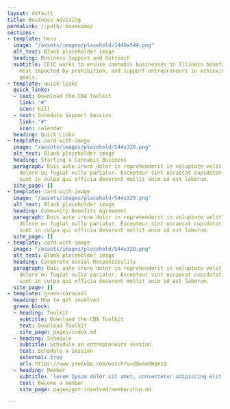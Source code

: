 ```yaml
---
layout: default
title: Business Advising
permalink: /:path/:basename/
sections:
- template: hero
  image: "/assets/images/placehold/1440x544.png"
  alt_text: Blank placeholder image
  heading: Business Support and Outreach
  subtitle: CEIC works to ensure cannabis businesses in Illinois benefit the communities
    most impacted by prohibition, and support entrepreneurs in achieving their business
    goals.
- template: quick-links
  quick_links:
  - text: Download the CBA Toolkit
    link: "#"
    icon: bill
  - text: Schedule Support Session
    link: "#"
    icon: calendar
  heading: Quick Links
- template: card-with-image
  image: "/assets/images/placehold/544x320.png"
  alt_text: Blank placeholder image
  heading: Starting a Cannabis Business
  paragraph: Duis aute irure dolor in reprehenderit in voluptate velit esse cillum
    dolore eu fugiat nulla pariatur. Excepteur sint occaecat cupidatat non proident,
    sunt in culpa qui officia deserunt mollit anim id est laborum.
  site_page: []
- template: card-with-image
  image: "/assets/images/placehold/544x320.png"
  alt_text: Blank placeholder image
  heading: Community Benefits Agreement
  paragraph: Duis aute irure dolor in reprehenderit in voluptate velit esse cillum
    dolore eu fugiat nulla pariatur. Excepteur sint occaecat cupidatat non proident,
    sunt in culpa qui officia deserunt mollit anim id est laborum.
  site_page: []
- template: card-with-image
  image: "/assets/images/placehold/544x320.png"
  alt_text: Blank placeholder image
  heading: Corporate Social Responsibility
  paragraph: Duis aute irure dolor in reprehenderit in voluptate velit esse cillum
    dolore eu fugiat nulla pariatur. Excepteur sint occaecat cupidatat non proident,
    sunt in culpa qui officia deserunt mollit anim id est laborum.
  site_page: []
- template: green-carousel
  heading: How to get involved
  green_block:
  - heading: Toolkit
    subtitle: Download the CBA Toolkit
    text: Download Toolkit
    site_page: pages/index.md
  - heading: Schedule
    subtitle: Schedule an entrepreneurs session
    text: Schedule a session
    external: true
    url: https://www.youtube.com/watch?v=dQw4w9WgXcQ
  - heading: Member
    subtitle: 'lorem Ipsum dolor sit amet, consectetur adipiscing elit, sed do '
    text: Become a member
    site_page: pages/get-involved/membership.md

---
```

